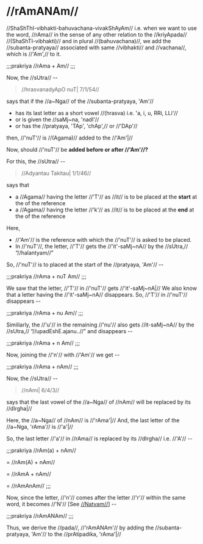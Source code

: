 # //rAmANAm//

//ShaShThI-vibhakti-bahuvachana-vivakShAyAm// i.e. when we want to use
the word, //rAma// in the sense of any other relation to the
//kriyApada// //(ShaShTI-vibhakti)// and in plural //(bahuvachana)//, we
add the //subanta-pratyaya// associated with same //vibhakti// and
//vachana//, which is //'Am',// to it.

;;;prakriya
//rAma + Am//
;;;

Now, the //sUtra// --

> //hrasvanadyApO nuT| 7/1/54//

says that if the //a~Nga// of the //subanta-pratyaya, 'Am'//

- has its last letter as a short vowel //(hrasva) i.e. 'a, i, u, RRi,
  LLi'//
- or is given the //saMj~na, 'nadI'//
- or has the //pratyaya, 'TAp', 'chAp',// or //'DAp'//

then, //'nuT'// is //(Agama)// added to the //'Am'|//

Now, should //'nuT'// be **added before or after //'Am'//?**

For this, the //sUtra// --

> //Adyantau Takitau| 1/1/46//

says that

- a //Agama// having the letter //'T'// as //it// is to be placed at
  the **start** at the of the reference
- a //Agama// having the letter //'k'// as //it// is to be placed at
  the **end** at the of the reference

Here,

- //'Am'// is the reference with which the //'nuT'// is asked to be
  placed.
- In //'nuT'//, the letter, //'T'// gets the //'it'-saMj~nA// by the
  //sUtra,// “//halantyam//”

So, //'nuT'// is to placed at the start of the //pratyaya, 'Am'// --

;;;prakriya
//rAma + nuT Am//
;;;

We saw that the letter, //'T'// in //'nuT'// gets //'it'-saMj~nA|// We
also know that a letter having the //'it'-saMj~nA// disappears. So,
//'T'// in //'nuT'// disappears --

;;;prakriya
//rAma + nu Am//
;;;

Similiarly, the //'u'// in the remaining //'nu'// also gets
//it-saMj~nA// by the //sUtra,// “//upadEshE.ajanu..//” and disappears
\--

;;;prakriya
//rAma + n Am//
;;;

Now, joining the //'n'// with //'Am'// we get --

;;;prakriya
//rAma + nAm//
;;;

Now, the //sUtra// --

> //nAmi| 6/4/3//

says that the last vowel of the //a~Nga// of //nAm// will be replaced
by its //dIrgha|//

<!--
    questions:
    1) How 'nAm' is taken as whole and sutra said 'nAmi'?
    2) Why is 'n' not considered within 'a~Nga' of 'Am'?
  -->

Here, the //a~Nga// of //nAm// is //'rAma'|// And, the last letter of
the //a~Nga, 'rAma'// is //'a'|//

So, the last letter //'a'// in //rAma// is replaced by its //dIrgha//
i.e. //'A'// --

;;;prakriya
//rAm(a) + nAm//

= //rAm(A) + nAm//

= //rAmA + nAm//

= //rAmAnAm//
;;;

Now, since the letter, //'n'// comes after the letter //'r'// within the
same word, it becomes //'N'// \[See
[//Natvam//](#/shadlinga-prakaranam/general/natvam)] --

;;;prakriya
//rAmANAm//
;;;

Thus, we derive the //pada//, //'rAmANAm'// by adding the
//subanta-pratyaya, 'Am'// to the //prAtipadika, 'rAma'|//
